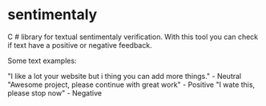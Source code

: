 sentimentaly
============

C # library for textual sentimentaly verification. With this tool you can check if text have a positive or negative feedback. 

Some text examples:

"I like a lot your website but i thing you can add more things." - Neutral
"Awesome project, please continue with great work" - Positive
"I wate this, please stop now" - Negative
